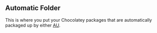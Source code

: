## Automatic Folder

This is where you put your Chocolatey packages that are automatically packaged up by either [AU](https://chocolatey.org/packages/au).
